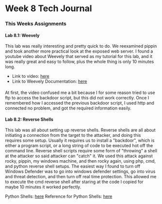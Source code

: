 # Week 8 Tech Journal



### This Weeks Assignments


#### Lab 8.1: Weevely
This lab was really interesting and pretty quick to do. We reexamined pippin and took another more practical look at the exposed web server. I found a youtube video about Weevely that served as my tutorial for this lab, and it was really great and easy to follow, plus the whole thing is only 10 minutes long.
* Link to video: [here](https://www.youtube.com/watch?v=Ig-HS6kxz4Q)
* Link to Weevely Documentation: [here](https://github.com/Eckmatt/SEC335/blob/main/week8/weevelydocumentation.md)
####
At first, the video confused me a bit because I for some reason tried to use ftp to access the backdoor script, but this did not work correctly. Once I remembered how I accessed the previous backdoor script, I used http and connected no problem, and got the required information easily.

#### Lab 8.2: Reverse Shells
This lab was all about setting up reverse shells. Reverse shells are all about initiating a connection from the target to the attacker, and doing this requires some setup. Usually it requires us to install a "backdoor", which is either a program script, or a long string of code to be executed hot off the command line. Reverse shell scripts require some form of "throwing" a shell at the attacker so said attacker can "catch" it. We used this attack against rocky, pippin, my windows machine, and then rocky again, using php, cmd, and python reverse shell setups. The easiest way I found to turn off Windows Defender was to go into windows defender settings, go into virus and threat detection, and then turn off real time protection. This allowed me to execute the cmd reverse shell after staring at the code I copied for maybe 10 minutes it worked perfectly.

Python Shells: [here](https://github.com/Eckmatt/SEC335/edit/main/week8)
Reference for Python Shells: [here](https://www.thepythoncode.com/article/create-reverse-shell-python)
